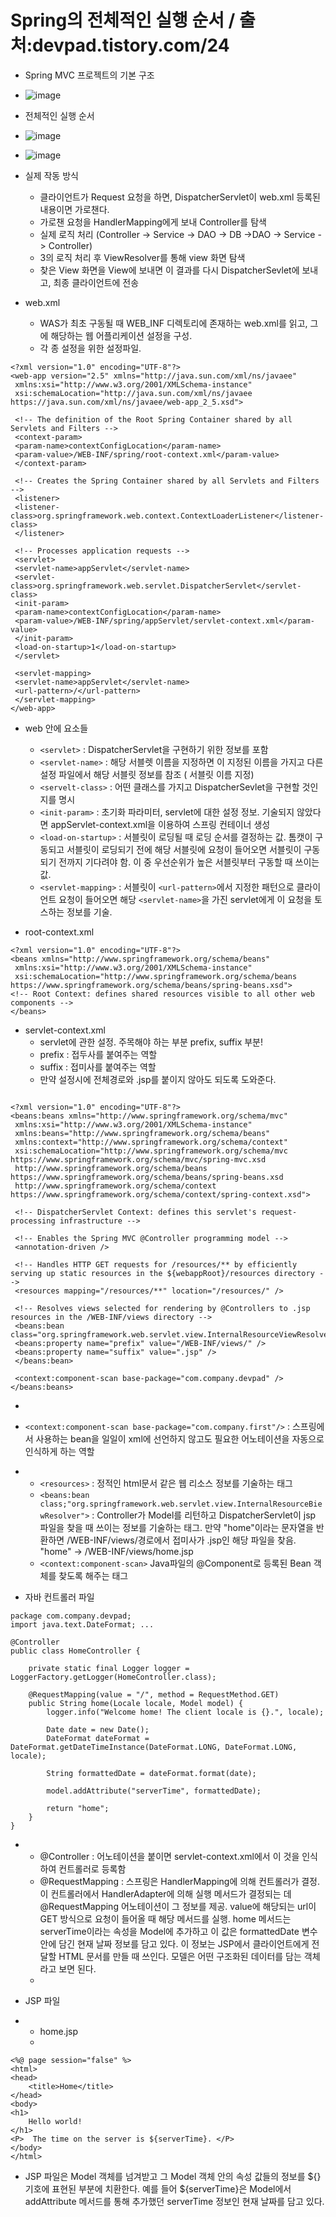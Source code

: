 # Spring의 전체적인 실행 순서 / 출처:devpad.tistory.com/24

+ Spring MVC 프로젝트의 기본 구조
+ ![image](https://user-images.githubusercontent.com/73324807/113650666-8e02ae80-96cb-11eb-8238-04e87d4c2ef7.png)
+ 전체적인 실행 순서
+ ![image](https://user-images.githubusercontent.com/73324807/113650748-b68aa880-96cb-11eb-8ab6-7601730a9038.png)
+ ![image](https://user-images.githubusercontent.com/73324807/113650765-be4a4d00-96cb-11eb-9a06-134b03f361e9.png)
+ 실제 작동 방식


  + 클라이언트가 Request 요청을 하면, DispatcherServlet이  web.xml 등록된 내용이면 가로챈다.
  + 가로챈 요청을 HandlerMapping에게 보내 Controller를 탐색
  + 실제 로직 처리 (Controller -> Service -> DAO -> DB ->DAO -> Service -> Controller)
  + 3의 로직 처리 후 ViewResolver를 통해 view 화면 탐색
  + 찾은 View 화면을 View에 보내면 이 결과를 다시 DispatcherSevlet에 보내고, 최종 클라이언트에 전송


+ web.xml
  + WAS가 최초 구동될 때 WEB_INF 디렉토리에 존재하는 web.xml를 읽고, 그에 해당하는 웹 어플리케이션 설정을 구성.
  + 각 종 설정을 위한 설정파일.

```
<?xml version="1.0" encoding="UTF-8"?>
<web-app version="2.5" xmlns="http://java.sun.com/xml/ns/javaee"
 xmlns:xsi="http://www.w3.org/2001/XMLSchema-instance"
 xsi:schemaLocation="http://java.sun.com/xml/ns/javaee https://java.sun.com/xml/ns/javaee/web-app_2_5.xsd">
 
 <!-- The definition of the Root Spring Container shared by all Servlets and Filters -->
 <context-param>
 <param-name>contextConfigLocation</param-name>
 <param-value>/WEB-INF/spring/root-context.xml</param-value>
 </context-param>
 
 <!-- Creates the Spring Container shared by all Servlets and Filters -->
 <listener>
 <listener-class>org.springframework.web.context.ContextLoaderListener</listener-class>
 </listener>
 
 <!-- Processes application requests -->
 <servlet>
 <servlet-name>appServlet</servlet-name>
 <servlet-class>org.springframework.web.servlet.DispatcherServlet</servlet-class>
 <init-param>
 <param-name>contextConfigLocation</param-name>
 <param-value>/WEB-INF/spring/appServlet/servlet-context.xml</param-value>
 </init-param>
 <load-on-startup>1</load-on-startup>
 </servlet>
 
 <servlet-mapping>
 <servlet-name>appServlet</servlet-name>
 <url-pattern>/</url-pattern>
 </servlet-mapping>
</web-app>
```

+ web 안에 요소들
    + ```<servlet>``` : DispatcherServlet을 구현하기 위한 정보를 포함
    + ```<servlet-name>``` :  해당 서블렛 이름을 지정하면 이 지정된 이름을 가지고 다른 설정 파일에서 해당 서블릿 정보를 참조 ( 서블릿 이름 지정)
    + ```<servelt-class>``` : 어떤 클래스를 가지고 DispatcherSevlet을 구현할 것인지를 명시
    + ```<init-param>``` : 초기화 파라미터, servlet에 대한 설정 정보. 기술되지 않았다면 appServlet-context.xml을 이용하여 스프링 컨테이너 생성
    + ```<load-on-startup>``` : 서블릿이 로딩될 때 로딩 순서를 결정하는 값. 톰캣이 구동되고 서블릿이 로딩되기 전에 해당 서블릿에 요청이 들어오면 서블릿이 구동되기 전까지 기다려야 함. 이 중 우선순위가 높은 서블릿부터 구동할 때 쓰이는 값.
    + ```<servlet-mapping>``` : 서블릿이 ```<url-pattern>```에서 지정한 패턴으로 클라이언트 요청이 들어오면 해당 ```<servlet-name>```을 가진 servlet에게 이 요청을 토스하는 정보를 기술.

+ root-context.xml
```
<?xml version="1.0" encoding="UTF-8"?>
<beans xmlns="http://www.springframework.org/schema/beans"
 xmlns:xsi="http://www.w3.org/2001/XMLSchema-instance"
 xsi:schemaLocation="http://www.springframework.org/schema/beans https://www.springframework.org/schema/beans/spring-beans.xsd">
<!-- Root Context: defines shared resources visible to all other web components -->
</beans>
```

  + servlet-context.xml
    - servlet에 관한 설정. 주목해야 하는 부분 prefix, suffix 부분!
    - prefix : 접두사를 붙여주는 역할
    - suffix : 접미사를 붙여주는 역할
    - 만약 설정시에 전체경로와 .jsp를 붙이지 않아도 되도록 도와준다.
    

```

<?xml version="1.0" encoding="UTF-8"?>
<beans:beans xmlns="http://www.springframework.org/schema/mvc"
 xmlns:xsi="http://www.w3.org/2001/XMLSchema-instance"
 xmlns:beans="http://www.springframework.org/schema/beans"
 xmlns:context="http://www.springframework.org/schema/context"
 xsi:schemaLocation="http://www.springframework.org/schema/mvc https://www.springframework.org/schema/mvc/spring-mvc.xsd
 http://www.springframework.org/schema/beans https://www.springframework.org/schema/beans/spring-beans.xsd
 http://www.springframework.org/schema/context https://www.springframework.org/schema/context/spring-context.xsd">
 
 <!-- DispatcherServlet Context: defines this servlet's request-processing infrastructure -->
 
 <!-- Enables the Spring MVC @Controller programming model -->
 <annotation-driven />
 
 <!-- Handles HTTP GET requests for /resources/** by efficiently serving up static resources in the ${webappRoot}/resources directory -->
 <resources mapping="/resources/**" location="/resources/" />
 
 <!-- Resolves views selected for rendering by @Controllers to .jsp resources in the /WEB-INF/views directory -->
 <beans:bean class="org.springframework.web.servlet.view.InternalResourceViewResolver">
 <beans:property name="prefix" value="/WEB-INF/views/" />
 <beans:property name="suffix" value=".jsp" />
 </beans:bean>
 
 <context:component-scan base-package="com.company.devpad" />
</beans:beans>

```

 + 
  + ```<context:component-scan base-package="com.company.first"/>``` : 스프링에서 사용하는 bean을 일일이 xml에 선언하지 않고도 필요한 어노테이션을 자동으로 인식하게 하는 역할

+ 
  + ```<resources>``` : 정적인 html문서 같은 웹 리소스 정보를 기술하는 태그
  + ```<beans:bean class;"org.springframework.web.servlet.view.InternalResourceBiewResolver">``` : Controller가 Model를 리턴하고 DispatcherServlet이 jsp 파일을 찾을 때 쓰이는 정보를 기술하는 태그. 만약 "home"이라는 문자열을 반환하면 /WEB-INF/views/경로에서 접미사가 .jsp인 해당 파일을 찾음. "home" -> /WEB-INF/views/home.jsp
  + ```<context:component-scan>``` Java파일의 @Component로 등록된 Bean 객체를 찾도록 해주는 태그

+ 자바 컨트롤러 파일

```
package com.company.devpad;
import java.text.DateFormat; ...
 
@Controller
public class HomeController {
 
    private static final Logger logger = LoggerFactory.getLogger(HomeController.class);
 
    @RequestMapping(value = "/", method = RequestMethod.GET)
    public String home(Locale locale, Model model) {
        logger.info("Welcome home! The client locale is {}.", locale);
 
        Date date = new Date();
        DateFormat dateFormat = DateFormat.getDateTimeInstance(DateFormat.LONG, DateFormat.LONG, locale);
 
        String formattedDate = dateFormat.format(date);
 
        model.addAttribute("serverTime", formattedDate);
 
        return "home";
    }
}
```

+ 
  + @Controller : 어노테이션을 붙이면 servlet-context.xml에서 이 것을 인식하여 컨트롤러로 등록함
  + @RequestMapping : 스프링은 HandlerMapping에 의해 컨트롤러가 결정. 이 컨트롤러에서 HandlerAdapter에 의해 실행 메서드가 결정되는 데 @RequestMapping 어노테이션이 그 정보를 제공. value에 해당되는 url이 GET 방식으로 요청이 들어올 때 해당 메서드를 실행. home 메서드는 serverTime이라는 속성을 Model에 추가하고 이 값은 formattedDate 변수 안에 담긴 현재 날짜 정보를 담고 있다. 이 정보는 JSP에서 클라이언트에게 전달할 HTML 문서를 만들 때 쓰인다. 모델은 어떤 구조화된 데이터를 담는 객체라고 보면 된다.
  + 

+ JSP 파일

+ 
  + home.jsp
  + 
```<%@ taglib uri="http://java.sun.com/jsp/jstl/core" prefix="c" %>
<%@ page session="false" %>
<html>
<head>
    <title>Home</title>
</head>
<body>
<h1>
    Hello world!  
</h1>
<P>  The time on the server is ${serverTime}. </P>
</body>
</html>
```

  + JSP 파일은 Model 객체를 넘겨받고 그 Model 객체 안의 속성 값들의 정보를 ${} 기호에 표현된 부분에 치환한다. 예를 들어 ${serverTime}은 Model에서 addAttribute 메서드를 통해 추가했던 serverTime 정보인 현재 날짜를 담고 있다.
